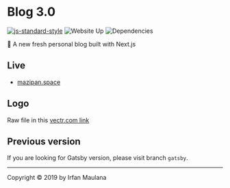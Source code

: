 # Blog 3.0

[![js-standard-style](https://img.shields.io/badge/code%20style-standard-brightgreen.svg)](http://standardjs.com) ![Website Up](https://img.shields.io/website-up-down-brightgreen-red/https/mazipan.space.svg) ![Dependencies](https://img.shields.io/david/mazipan/blog-3.0.svg)

🥳 A new fresh personal blog built with Next.js

## Live

- [mazipan.space](https://mazipan.space/)

## Logo

Raw file in this [vectr.com link](https://vectr.com/mazipan/i7V7tBB5z.png?width=512&height=512&select=i7V7tBB5zpage0)

## Previous version

If you are looking for Gatsby version, please visit branch `gatsby`.

----

Copyright © 2019 by Irfan Maulana
